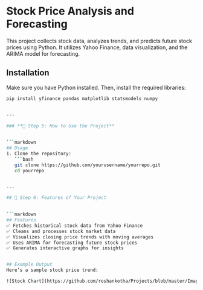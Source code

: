 # Stock Price Analysis and Forecasting  

This project collects stock data, analyzes trends, and predicts future stock prices using Python. It utilizes Yahoo Finance, data visualization, and the ARIMA model for forecasting.

## Installation  
Make sure you have Python installed. Then, install the required libraries:  

```bash
pip install yfinance pandas matplotlib statsmodels numpy


---

### **📌 Step 5: How to Use the Project**  
  

```markdown
## Usage  
1. Clone the repository:  
   ```bash
   git clone https://github.com/yourusername/yourrepo.git
   cd yourrepo


---

## 📌 Step 6: Features of Your Project  
  

```markdown
## Features  
✅ Fetches historical stock data from Yahoo Finance  
✅ Cleans and processes stock market data  
✅ Visualizes closing price trends with moving averages  
✅ Uses ARIMA for forecasting future stock prices  
✅ Generates interactive graphs for insights  


## Example Output  
Here’s a sample stock price trend:  

![Stock Chart](https://github.com/roshankotha/Projects/blob/master/Images/step%203.png)



  

  




